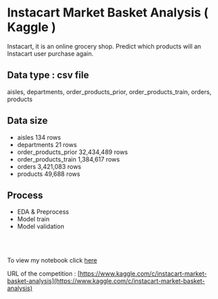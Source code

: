 
# Instacart Market Basket Analysis ( Kaggle )

Instacart, it is an online grocery shop. Predict which products will an Instacart user purchase again.


## Data type : csv file

aisles, departments, order_products_prior, order_products_train, orders, products


## Data size

* aisles 134 rows 
* departments 21 rows
* order_products_prior 32,434,489 rows
* order_products_train 1,384,617 rows
* orders 3,421,083 rows
* products 49,688 rows
	

## Process

* EDA & Preprocess<br>
* Model train<br>
* Model validation<br>

<br><br>

To view my notebook click [here](http://nbviewer.jupyter.org/github/migk153/Instacart_Kagle/blob/master/Instacart_project.ipynb)

URL of the competition : [https://www.kaggle.com/c/instacart-market-basket-analysis](https://www.kaggle.com/c/instacart-market-basket-analysis)
